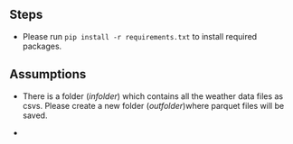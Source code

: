 ## Steps 

* Please run `pip install -r requirements.txt` to install required packages.

## Assumptions
* There is a folder (*infolder*) which contains all the weather data files as csvs. Please create a new folder (*outfolder*)where parquet files will be saved.

* 
  
